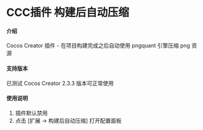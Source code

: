 # CCC插件 构建后自动压缩

#### 介绍
Cocos Creator 插件 - 在项目构建完成之后自动使用 pngquant 引擎压缩 png 资源

#### 支持版本

已测试 Cocos Creator 2.3.3 版本可正常使用

#### 使用说明

1. 插件默认禁用
2. 点击 [扩展 -> 构建后自动压缩] 打开配置面板
